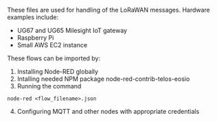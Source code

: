 These files are used for handling of the LoRaWAN messages. Hardware examples include:

- UG67 and UG65 Milesight IoT gateway
- Raspberry Pi
- Small AWS EC2 instance

These flows can be imported by:

1. Installing Node-RED globally
2. Intalling needed NPM package node-red-contrib-telos-eosio
3. Running the command
```
node-red <flow_filename>.json
```
4. Configuring MQTT and other nodes with appropriate credentials

